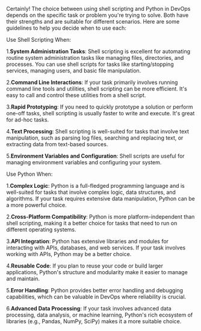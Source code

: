 Certainly! The choice between using shell scripting and Python in DevOps depends on the specific task or problem you're trying to solve. Both have their strengths and are suitable for different scenarios. Here are some guidelines to help you decide when to use each:

Use Shell Scripting When:

1.**System Administration Tasks**: Shell scripting is excellent for automating routine system administration tasks like managing files, directories, and processes. You can use shell scripts for tasks like starting/stopping services, managing users, and basic file manipulation.

2.**Command Line Interactions**: If your task primarily involves running command line tools and utilities, shell scripting can be more efficient. It's easy to call and control these utilities from a shell script.

3.**Rapid Prototyping**: If you need to quickly prototype a solution or perform one-off tasks, shell scripting is usually faster to write and execute. It's great for ad-hoc tasks.

4.**Text Processing**: Shell scripting is well-suited for tasks that involve text manipulation, such as parsing log files, searching and replacing text, or extracting data from text-based sources.

5.**Environment Variables and Configuration**: Shell scripts are useful for managing environment variables and configuring your system.

Use Python When:

1.**Complex Logic**: Python is a full-fledged programming language and is well-suited for tasks that involve complex logic, data structures, and algorithms. If your task requires extensive data manipulation, Python can be a more powerful choice.

2.**Cross-Platform Compatibility**: Python is more platform-independent than shell scripting, making it a better choice for tasks that need to run on different operating systems.

3.**API Integration**: Python has extensive libraries and modules for interacting with APIs, databases, and web services. If your task involves working with APIs, Python may be a better choice.

4.**Reusable Code**: If you plan to reuse your code or build larger applications, Python's structure and modularity make it easier to manage and maintain.

5.**Error Handling**: Python provides better error handling and debugging capabilities, which can be valuable in DevOps where reliability is crucial.

6.**Advanced Data Processing**: If your task involves advanced data processing, data analysis, or machine learning, Python's rich ecosystem of libraries (e.g., Pandas, NumPy, SciPy) makes it a more suitable choice.
